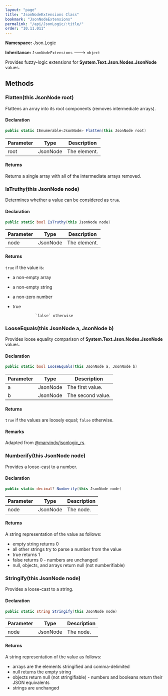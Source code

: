 ```yaml
---
layout: "page"
title: "JsonNodeExtensions Class"
bookmark: "JsonNodeExtensions"
permalink: "/api/JsonLogic/:title/"
order: "10.11.011"
---
```

**Namespace:** Json.Logic

**Inheritance:**
`JsonNodeExtensions`
 🡒 
`object`

Provides fuzzy-logic extensions for **System.Text.Json.Nodes.JsonNode** values.

## Methods

### Flatten(this JsonNode root)

Flattens an array into its root components (removes intermediate arrays).

#### Declaration

```c#
public static IEnumerable<JsonNode> Flatten(this JsonNode root)
```

| Parameter | Type | Description |
|---|---|---|
| root | JsonNode | The element. |


#### Returns

Returns a single array with all of the intermediate arrays removed.

### IsTruthy(this JsonNode node)

Determines whether a value can be considered as `true`.

#### Declaration

```c#
public static bool IsTruthy(this JsonNode node)
```

| Parameter | Type | Description |
|---|---|---|
| node | JsonNode | The element. |


#### Returns

`true` if the value is:
            
- a non-empty array
- a non-empty string
- a non-zero number
- true
            
            	`false` otherwise

### LooseEquals(this JsonNode a, JsonNode b)

Provides loose equality comparison of **System.Text.Json.Nodes.JsonNode** values.

#### Declaration

```c#
public static bool LooseEquals(this JsonNode a, JsonNode b)
```

| Parameter | Type | Description |
|---|---|---|
| a | JsonNode | The first value. |
| b | JsonNode | The second value. |


#### Returns

`true` if the values are loosely equal; `false` otherwise.

#### Remarks

Adapted from [@marvindv/jsonlogic_rs](https://github.com/marvindv/jsonlogic_rs/blob/b2ad93af575f19c6b220a6a54d599e104e72a630/src/operators/logic.rs#L33).

### Numberify(this JsonNode node)

Provides a loose-cast to a number.

#### Declaration

```c#
public static decimal? Numberify(this JsonNode node)
```

| Parameter | Type | Description |
|---|---|---|
| node | JsonNode | The node. |


#### Returns

A string representation of the value as follows:
            
- empty string returns 0
- all other strings try to parse a number from the value
- true returns 1
- false returns 0
            	- numbers are unchanged
- null, objects, and arrays return null (not numberifiable)

### Stringify(this JsonNode node)

Provides a loose-cast to a string.

#### Declaration

```c#
public static string Stringify(this JsonNode node)
```

| Parameter | Type | Description |
|---|---|---|
| node | JsonNode | The node. |


#### Returns

A string representation of the value as follows:
            
- arrays are the elements stringified and comma-delimited
- null returns the empty string
- objects return null (not stringifiable)
            	- numbers and booleans return their JSON equivalents
- strings are unchanged

